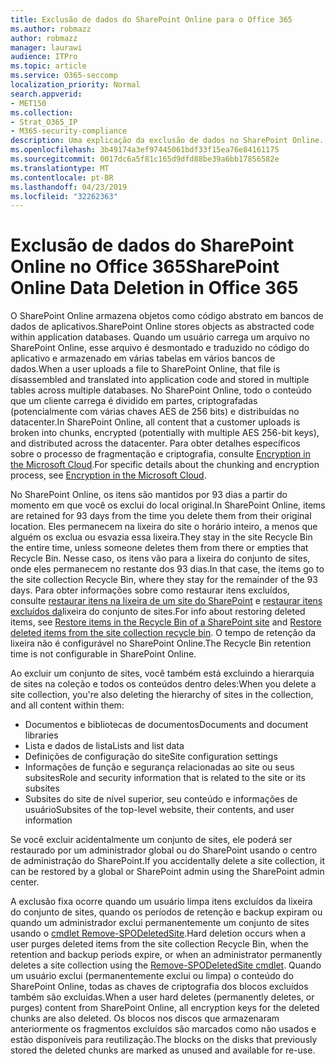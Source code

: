 ```yaml
---
title: Exclusão de dados do SharePoint Online para o Office 365
ms.author: robmazz
author: robmazz
manager: laurawi
audience: ITPro
ms.topic: article
ms.service: O365-seccomp
localization_priority: Normal
search.appverid:
- MET150
ms.collection:
- Strat_O365_IP
- M365-security-compliance
description: Uma explicação da exclusão de dados no SharePoint Online.
ms.openlocfilehash: 3b49174a3ef97445061bdf33f15ea76e84161175
ms.sourcegitcommit: 0017dc6a5f81c165d9dfd88be39a6bb17856582e
ms.translationtype: MT
ms.contentlocale: pt-BR
ms.lasthandoff: 04/23/2019
ms.locfileid: "32262363"
---
```

# <a name="sharepoint-online-data-deletion-in-office-365"></a><span data-ttu-id="10171-103">Exclusão de dados do SharePoint Online no Office 365</span><span class="sxs-lookup"><span data-stu-id="10171-103">SharePoint Online Data Deletion in Office 365</span></span>

<span data-ttu-id="10171-104">O SharePoint Online armazena objetos como código abstrato em bancos de dados de aplicativos.</span><span class="sxs-lookup"><span data-stu-id="10171-104">SharePoint Online stores objects as abstracted code within application databases.</span></span> <span data-ttu-id="10171-105">Quando um usuário carrega um arquivo no SharePoint Online, esse arquivo é desmontado e traduzido no código do aplicativo e armazenado em várias tabelas em vários bancos de dados.</span><span class="sxs-lookup"><span data-stu-id="10171-105">When a user uploads a file to SharePoint Online, that file is disassembled and translated into application code and stored in multiple tables across multiple databases.</span></span> <span data-ttu-id="10171-106">No SharePoint Online, todo o conteúdo que um cliente carrega é dividido em partes, criptografadas (potencialmente com várias chaves AES de 256 bits) e distribuídas no datacenter.</span><span class="sxs-lookup"><span data-stu-id="10171-106">In SharePoint Online, all content that a customer uploads is broken into chunks, encrypted (potentially with multiple AES 256-bit keys), and distributed across the datacenter.</span></span> <span data-ttu-id="10171-107">Para obter detalhes específicos sobre o processo de fragmentação e criptografia, consulte [Encryption in the Microsoft Cloud](office-365-encryption-in-the-microsoft-cloud-overview.md).</span><span class="sxs-lookup"><span data-stu-id="10171-107">For specific details about the chunking and encryption process, see [Encryption in the Microsoft Cloud](office-365-encryption-in-the-microsoft-cloud-overview.md).</span></span> 

<span data-ttu-id="10171-108">No SharePoint Online, os itens são mantidos por 93 dias a partir do momento em que você os exclui do local original.</span><span class="sxs-lookup"><span data-stu-id="10171-108">In SharePoint Online, items are retained for 93 days from the time you delete them from their original location.</span></span> <span data-ttu-id="10171-109">Eles permanecem na lixeira do site o horário inteiro, a menos que alguém os exclua ou esvazia essa lixeira.</span><span class="sxs-lookup"><span data-stu-id="10171-109">They stay in the site Recycle Bin the entire time, unless someone deletes them from there or empties that Recycle Bin.</span></span> <span data-ttu-id="10171-110">Nesse caso, os itens vão para a lixeira do conjunto de sites, onde eles permanecem no restante dos 93 dias.</span><span class="sxs-lookup"><span data-stu-id="10171-110">In that case, the items go to the site collection Recycle Bin, where they stay for the remainder of the 93 days.</span></span> <span data-ttu-id="10171-111">Para obter informações sobre como restaurar itens excluídos, consulte [restaurar itens na lixeira de um site do SharePoint](https://support.office.com/en-us/article/6df466b6-55f2-4898-8d6e-c0dff851a0be#ID0EAADAAA=Online
) e [restaurar itens excluídos da](https://support.office.com/article/5fa924ee-16d7-487b-9a0a-021b9062d14b)lixeira do conjunto de sites.</span><span class="sxs-lookup"><span data-stu-id="10171-111">For info about restoring deleted items, see [Restore items in the Recycle Bin of a SharePoint site](https://support.office.com/en-us/article/6df466b6-55f2-4898-8d6e-c0dff851a0be#ID0EAADAAA=Online
) and [Restore deleted items from the site collection recycle bin](https://support.office.com/article/5fa924ee-16d7-487b-9a0a-021b9062d14b).</span></span> <span data-ttu-id="10171-112">O tempo de retenção da lixeira não é configurável no SharePoint Online.</span><span class="sxs-lookup"><span data-stu-id="10171-112">The Recycle Bin retention time is not configurable in SharePoint Online.</span></span>

<span data-ttu-id="10171-113">Ao excluir um conjunto de sites, você também está excluindo a hierarquia de sites na coleção e todos os conteúdos dentro deles:</span><span class="sxs-lookup"><span data-stu-id="10171-113">When you delete a site collection, you're also deleting the hierarchy of sites in the collection, and all content within them:</span></span>
- <span data-ttu-id="10171-114">Documentos e bibliotecas de documentos</span><span class="sxs-lookup"><span data-stu-id="10171-114">Documents and document libraries</span></span>
- <span data-ttu-id="10171-115">Lista e dados de lista</span><span class="sxs-lookup"><span data-stu-id="10171-115">Lists and list data</span></span>
- <span data-ttu-id="10171-116">Definições de configuração do site</span><span class="sxs-lookup"><span data-stu-id="10171-116">Site configuration settings</span></span>
- <span data-ttu-id="10171-117">Informações de função e segurança relacionadas ao site ou seus subsites</span><span class="sxs-lookup"><span data-stu-id="10171-117">Role and security information that is related to the site or its subsites</span></span>
- <span data-ttu-id="10171-118">Subsites do site de nível superior, seu conteúdo e informações de usuário</span><span class="sxs-lookup"><span data-stu-id="10171-118">Subsites of the top-level website, their contents, and user information</span></span>

<span data-ttu-id="10171-119">Se você excluir acidentalmente um conjunto de sites, ele poderá ser restaurado por um administrador global ou do SharePoint usando o centro de administração do SharePoint.</span><span class="sxs-lookup"><span data-stu-id="10171-119">If you accidentally delete a site collection, it can be restored by a global or SharePoint admin using the SharePoint admin center.</span></span> 

<span data-ttu-id="10171-120">A exclusão fixa ocorre quando um usuário limpa itens excluídos da lixeira do conjunto de sites, quando os períodos de retenção e backup expiram ou quando um administrador exclui permanentemente um conjunto de sites usando o [cmdlet Remove-SPODeletedSite](/powershell/module/sharepoint-online/Remove-SPODeletedSite?view=sharepoint-ps).</span><span class="sxs-lookup"><span data-stu-id="10171-120">Hard deletion occurs when a user purges deleted items from the site collection Recycle Bin, when the retention and backup periods expire, or when an administrator permanently deletes a site collection using the [Remove-SPODeletedSite cmdlet](/powershell/module/sharepoint-online/Remove-SPODeletedSite?view=sharepoint-ps).</span></span> <span data-ttu-id="10171-121">Quando um usuário exclui (permanentemente exclui ou limpa) o conteúdo do SharePoint Online, todas as chaves de criptografia dos blocos excluídos também são excluídas.</span><span class="sxs-lookup"><span data-stu-id="10171-121">When a user hard deletes (permanently deletes, or purges) content from SharePoint Online, all encryption keys for the deleted chunks are also deleted.</span></span> <span data-ttu-id="10171-122">Os blocos nos discos que armazenaram anteriormente os fragmentos excluídos são marcados como não usados e estão disponíveis para reutilização.</span><span class="sxs-lookup"><span data-stu-id="10171-122">The blocks on the disks that previously stored the deleted chunks are marked as unused and available for re-use.</span></span>

